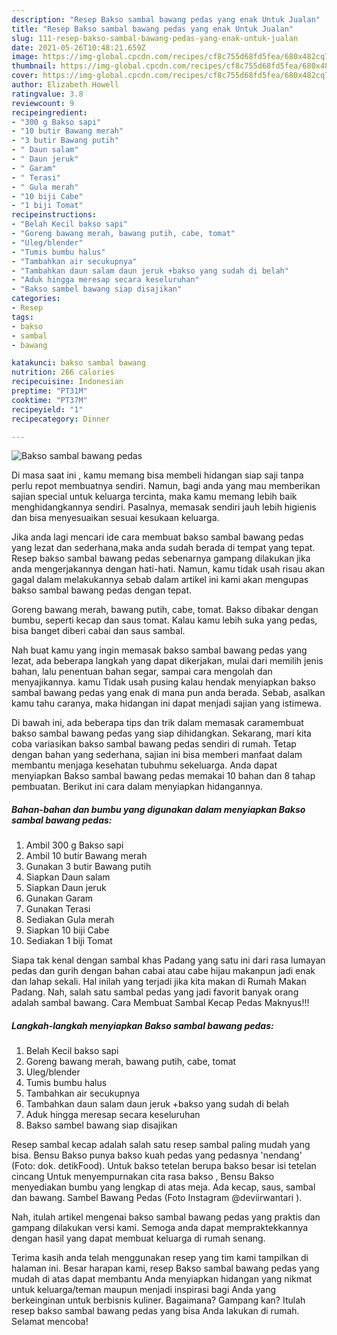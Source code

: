 ```yaml
---
description: "Resep Bakso sambal bawang pedas yang enak Untuk Jualan"
title: "Resep Bakso sambal bawang pedas yang enak Untuk Jualan"
slug: 111-resep-bakso-sambal-bawang-pedas-yang-enak-untuk-jualan
date: 2021-05-26T10:48:21.659Z
image: https://img-global.cpcdn.com/recipes/cf8c755d68fd5fea/680x482cq70/bakso-sambal-bawang-pedas-foto-resep-utama.jpg
thumbnail: https://img-global.cpcdn.com/recipes/cf8c755d68fd5fea/680x482cq70/bakso-sambal-bawang-pedas-foto-resep-utama.jpg
cover: https://img-global.cpcdn.com/recipes/cf8c755d68fd5fea/680x482cq70/bakso-sambal-bawang-pedas-foto-resep-utama.jpg
author: Elizabeth Howell
ratingvalue: 3.8
reviewcount: 9
recipeingredient:
- "300 g Bakso sapi"
- "10 butir Bawang merah"
- "3 butir Bawang putih"
- " Daun salam"
- " Daun jeruk"
- " Garam"
- " Terasi"
- " Gula merah"
- "10 biji Cabe"
- "1 biji Tomat"
recipeinstructions:
- "Belah Kecil bakso sapi"
- "Goreng bawang merah, bawang putih, cabe, tomat"
- "Uleg/blender"
- "Tumis bumbu halus"
- "Tambahkan air secukupnya"
- "Tambahkan daun salam daun jeruk +bakso yang sudah di belah"
- "Aduk hingga meresap secara keseluruhan"
- "Bakso sambel bawang siap disajikan"
categories:
- Resep
tags:
- bakso
- sambal
- bawang

katakunci: bakso sambal bawang 
nutrition: 266 calories
recipecuisine: Indonesian
preptime: "PT31M"
cooktime: "PT37M"
recipeyield: "1"
recipecategory: Dinner

---
```



![Bakso sambal bawang pedas](https://img-global.cpcdn.com/recipes/cf8c755d68fd5fea/680x482cq70/bakso-sambal-bawang-pedas-foto-resep-utama.jpg)

Di masa  saat ini , kamu memang bisa membeli hidangan siap saji tanpa perlu repot membuatnya sendiri. Namun, bagi anda yang mau memberikan sajian special untuk keluarga tercinta, maka kamu memang lebih baik menghidangkannya sendiri. Pasalnya, memasak sendiri jauh lebih higienis dan bisa menyesuaikan sesuai kesukaan keluarga.

Jika anda lagi mencari ide cara membuat bakso sambal bawang pedas yang lezat dan sederhana,maka anda sudah berada di tempat yang tepat. Resep bakso sambal bawang pedas  sebenarnya gampang dilakukan jika anda mengerjakannya dengan hati-hati. Namun, kamu tidak usah risau akan gagal dalam melakukannya 
sebab dalam artikel ini kami akan mengupas bakso sambal bawang pedas dengan tepat.  

Goreng bawang merah, bawang putih, cabe, tomat. Bakso dibakar dengan bumbu, seperti kecap dan saus tomat. Kalau kamu lebih suka yang pedas, bisa banget diberi cabai dan saus sambal.

Nah buat kamu yang ingin memasak bakso sambal bawang pedas yang lezat, ada beberapa langkah yang dapat dikerjakan, mulai dari memilih jenis bahan, lalu penentuan bahan segar, sampai cara mengolah dan menyajikannya. kamu Tidak usah pusing kalau hendak menyiapkan bakso sambal bawang pedas yang enak di mana pun anda berada. Sebab, asalkan kamu  tahu caranya, maka hidangan ini dapat menjadi sajian yang istimewa.

Di bawah ini, ada beberapa tips dan trik dalam memasak caramembuat bakso sambal bawang pedas yang siap dihidangkan. Sekarang, mari kita coba variasikan bakso sambal bawang pedas sendiri di rumah. Tetap dengan bahan yang sederhana, sajian ini bisa memberi manfaat dalam membantu menjaga kesehatan tubuhmu sekeluarga. Anda dapat menyiapkan Bakso sambal bawang pedas memakai 10 bahan dan 8 tahap pembuatan. Berikut ini cara dalam menyiapkan hidangannya.

<!--inarticleads1-->

##### Bahan-bahan dan bumbu yang digunakan dalam menyiapkan Bakso sambal bawang pedas:

1. Ambil 300 g Bakso sapi
1. Ambil 10 butir Bawang merah
1. Gunakan 3 butir Bawang putih
1. Siapkan  Daun salam
1. Siapkan  Daun jeruk
1. Gunakan  Garam
1. Gunakan  Terasi
1. Sediakan  Gula merah
1. Siapkan 10 biji Cabe
1. Sediakan 1 biji Tomat


Siapa tak kenal dengan sambal khas Padang yang satu ini dari rasa lumayan pedas dan gurih dengan bahan cabai atau cabe hijau makanpun jadi enak dan lahap sekali. Hal inilah yang terjadi jika kita makan di Rumah Makan Padang. Nah, salah satu sambal pedas yang jadi favorit banyak orang adalah sambal bawang. Cara Membuat Sambal Kecap Pedas Maknyus!!! 

<!--inarticleads2-->

##### Langkah-langkah menyiapkan Bakso sambal bawang pedas:

1. Belah Kecil bakso sapi
1. Goreng bawang merah, bawang putih, cabe, tomat
1. Uleg/blender
1. Tumis bumbu halus
1. Tambahkan air secukupnya
1. Tambahkan daun salam daun jeruk +bakso yang sudah di belah
1. Aduk hingga meresap secara keseluruhan
1. Bakso sambel bawang siap disajikan


Resep sambal kecap adalah salah satu resep sambal paling mudah yang bisa. Bensu Bakso punya bakso kuah pedas yang pedasnya &#39;nendang&#39; (Foto: dok. detikFood). Untuk bakso tetelan berupa bakso besar isi tetelan cincang Untuk menyempurnakan cita rasa bakso , Bensu Bakso menyediakan bumbu yang lengkap di atas meja. Ada kecap, saus, sambal dan bawang. Sambel Bawang Pedas (Foto Instagram @deviirwantari ). 

Nah, itulah artikel mengenai  bakso sambal bawang pedas  yang praktis dan gampang dilakukan versi kami. Semoga anda dapat mempraktekkannya dengan hasil yang dapat membuat keluarga di rumah senang. 

Terima kasih anda telah menggunakan resep yang tim kami tampilkan di halaman ini. Besar harapan kami, resep  Bakso sambal bawang pedas yang mudah di atas dapat membantu Anda menyiapkan hidangan yang nikmat untuk keluarga/teman maupun menjadi inspirasi bagi Anda yang berkeinginan untuk berbisnis kuliner. Bagaimana? Gampang kan? Itulah resep bakso sambal bawang pedas yang bisa Anda lakukan di rumah. Selamat mencoba!

